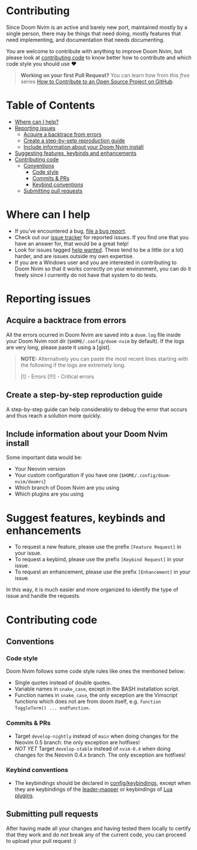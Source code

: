# Contributing

Since Doom Nvim is an active and barely new port, maintained mostly by a single
person, there may be things that need doing, mostly features that need
implementing, and documentation that needs documenting.

You are welcome to contribute with anything to improve Doom Nvim, but please
look at [contributing code](#contributing-code) to know better how to contribute
and which code style you should use :heart:

> **Working on your first Pull Request?** You can learn how from this *free* series
> [How to Contribute to an Open Source Project on GitHub](https://kcd.im/pull-request).

# Table of Contents

- [Where can I help?](#where-can-i-help)
- [Reporting issues](#reporting-issues)
  - [Acquire a backtrace from errors](#acquire-a-backtrace-from-errors)
  - [Create a step-by-setp reproduction guide](#create-a-ste-by-step-reproduction-guide)
  - [Include information about your Doom Nvim install](include-information-about-your-doom-nvim-install)
- [Suggesting features, keybinds and enhancements](#suggesting-features-keybinds-and-enhancements)
- [Contributing code](#contributing-code)
  - [Conventions](#conventions)
    - [Code style](#code-style)
    - [Commits & PRs](#commits--prs)
    - [Keybind conventions](#keybind-conventions)
  - [Submitting pull requests](#submitting-pull-requests)

# Where can I help

- If you’ve encountered a bug, [file a bug report](https://github.com/NTBBloodbath/doom-nvim/issues/new/choose).
- Check out our [issue tracker](https://github.com/NTBBloodbath/doom-nvim/issues)
  for reported issues. If you find one that you have an answer for, that would
  be a great help!
- Look for issues tagged [help wanted](https://github.com/NTBBloodbath/doom-nvim/labels/help%20wanted).
  These tend to be a little (or a lot) harder, and are issues outside my own expertise.
- If you are a Windows user and you are interested in contributing to Doom Nvim
  so that it works correctly on your environment, you can do it freely since I
  currently do not have that system to do tests.

# Reporting issues

## Acquire a backtrace from errors

All the errors ocurred in Doom Nvim are saved into a `doom.log` file inside your
Doom Nvim root dir (`$HOME/.config/doom-nvim` by default). If the logs are very long, please
paste it using a [gist].

> **NOTE:** Alternatively you can paste the most recent lines starting with the
> following if the logs are extremely long.
>
> [!] - Errors
> [!!!] - Critical errors

## Create a step-by-step reproduction guide

A step-by-step guide can help considerably to debug the error that occurs and
thus reach a solution more quickly.

## Include information about your Doom Nvim install

Some important data would be:
- Your Neovim version
- Your custom configuration if you have one (`$HOME/.config/doom-nvim/doomrc`)
- Which branch of Doom Nvim are you using
- Which plugins are you using

# Suggest features, keybinds and enhancements

- To request a new feature, please use the prefix `[Feature Request]` in your issue.
- To request a keybind, please use the prefix `[Keybind Request]` in your issue.
- To request an enhancement, please use the prefix `[Enhancement]` in your issue.

In this way, it is much easier and more organized to identify the
type of issue and handle the requests.

# Contributing code

## Conventions

### Code style

Doom Nvim follows some code style rules like ones the mentioned below:

- Single quotes instead of double quotes.
- Variable names in `snake_case`, except in the BASH installation script.
- Function names in `snake_case`, the only exception are the Vimscript functions
  which does not are from doom itself, e.g. `function ToggleTerm() ... endfunction`.

### Commits & PRs

- Target `develop-nightly` instead of `main` when doing changes for the Neovim 0.5 branch.
  the only exception are hotfixes!
- _NOT YET_ Target `develop-stable` instead of `nvim-0.4` when doing changes
  for the Neovim 0.4.x branch. The only exception are hotfixes!

### Keybind conventions

- The keybindings should be declared in [config/keybindings](../config/keybindings.vim),
  except when they are keybindings of the [leader-mapper](../config/plugins/leader-mapper.vim)
  or keybindings of [Lua plugins](../lua/configs).

## Submitting pull requests

After having made all your changes and having tested them locally to certify that
they work and do not break any of the current code, you can proceed to upload
your pull request :)
